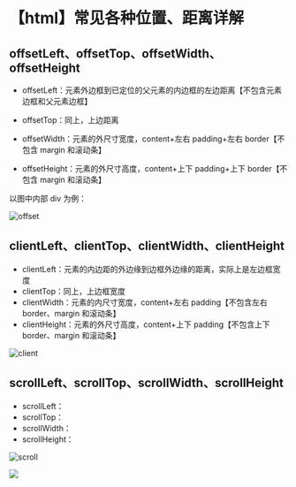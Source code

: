 # 【html】常见各种位置、距离详解

## offsetLeft、offsetTop、offsetWidth、offsetHeight

- offsetLeft：元素外边框到已定位的父元素的内边框的左边距离【不包含元素边框和父元素边框】
- offsetTop：同上，上边距离

- offsetWidth：元素的外尺寸宽度，content+左右 padding+左右 border【不包含 margin 和滚动条】
- offsetHeight：元素的外尺寸高度，content+上下 padding+上下 border【不包含 margin 和滚动条】

以图中内部 div 为例：

![offset](https://cdn.jsdelivr.net/gh/jackyli1991/Image-Hosting/img/offset.png)

## clientLeft、clientTop、clientWidth、clientHeight

- clientLeft：元素的内边距的外边缘到边框外边缘的距离，实际上是左边框宽度
- clientTop：同上，上边框宽度
- clientWidth：元素的内尺寸宽度，content+左右 padding【不包含左右 border、margin 和滚动条】
- clientHeight：元素的外尺寸高度，content+上下 padding【不包含上下 border、margin 和滚动条】

![client](https://cdn.jsdelivr.net/gh/jackyli1991/Image-Hosting/img/client.png)

## scrollLeft、scrollTop、scrollWidth、scrollHeight

- scrollLeft：
- scrollTop：
- scrollWidth：
- scrollHeight：

![scroll](https://cdn.jsdelivr.net/gh/jackyli1991/Image-Hosting/img/scroll.png)

![](/Users/liyang/Desktop/client.png)

